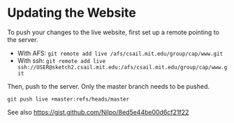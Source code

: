 # Updating the Website

To push your changes to the live website, first set up a remote pointing to the server.
 - With AFS: `git remote add live /afs/csail.mit.edu/group/cap/www.git`
 - With ssh: `git remote add live ssh://USER@sketch2.csail.mit.edu:/afs/csail.mit.edu/group/cap/www.git`

Then, push to the server. Only the master branch needs to be pushed.
```
git push live +master:refs/heads/master
```

See also https://gist.github.com/Nilpo/8ed5e44be00d6cf21f22
